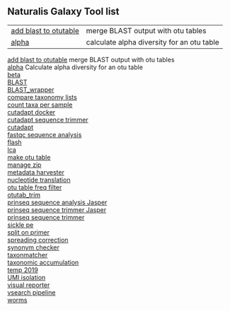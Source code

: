 ## Naturalis Galaxy Tool list

|              |              |
|------------- |:-------------|
|[add blast to otutable](https://github.com/naturalis/galaxy-tool-add-blast-to-otutable) | merge BLAST output with otu tables |
|[alpha](https://github.com/naturalis/galaxy-tool-alpha) | calculate alpha diversity for an otu table | 


[add blast to otutable](https://github.com/naturalis/galaxy-tool-add-blast-to-otutable) merge BLAST output with otu tables  
[alpha](https://github.com/naturalis/galaxy-tool-alpha) Calculate alpha diversity for an otu table  
[beta](https://github.com/naturalis/galaxy-tool-beta)  
[BLAST ](https://github.com/naturalis/galaxy-tool-BLAST)  
[BLAST_wrapper](https://github.com/naturalis/galaxy-tool-BLAST_wrapper)  
[compare taxonomy lists](https://github.com/naturalis/galaxy-tool-compare-taxonomy-lists)  
[count taxa per sample](https://github.com/naturalis/galaxy-tool-count-taxa-per-sample)  
[cutadapt docker](https://github.com/naturalis/galaxy-tool-cutadapt-docker)  
[cutadapt sequence trimmer](https://github.com/naturalis/galaxy-tool-cutadapt-sequence-trimmer)  
[cutadapt](https://github.com/naturalis/galaxy-tool-cutadapt)  
[fastqc sequence analysis](https://github.com/naturalis/galaxy-tool-fastqc-sequence-analysis)  
[flash](https://github.com/naturalis/galaxy-tool-flash)  
[lca ](https://github.com/naturalis/galaxy-tool-lca)  
[make otu table](https://github.com/naturalis/galaxy-tool-make-otu-table)  
[manage zip](https://github.com/naturalis/galaxy-tool-manage-zip)  
[metadata harvester](https://github.com/naturalis/galaxy-tool-metadata-harvester)  
[nucleotide translation](https://github.com/naturalis/galaxy-tool-nucleotide-translation)  
[otu table freq filter](https://github.com/naturalis/galaxy-tool-otu-table-freq-filter)  
[otutab_trim](https://github.com/naturalis/galaxy-tool-otutab_trim)  
[prinseq sequence analysis Jasper](https://github.com/naturalis/galaxy-tool-prinseq-sequence-analysis-Jasper)  
[prinseq sequence trimmer Jasper](https://github.com/naturalis/galaxy-tool-prinseq-sequence-trimmer-Jasper)  
[prinseq sequence trimmer](https://github.com/naturalis/galaxy-tool-prinseq-sequence-trimmer)  
[sickle pe](https://github.com/naturalis/galaxy-tool-sickle-pe)  
[split on primer ](https://github.com/naturalis/galaxy-tool-split-on-primer)  
[spreading correction](https://github.com/naturalis/galaxy-tool-spreading-correction)  
[synonym checker](https://github.com/naturalis/galaxy-tool-synonym-checker)  
[taxonmatcher](https://github.com/naturalis/galaxy-tool-taxonmatcher)  
[taxonomic accumulation](https://github.com/naturalis/galaxy-tool-taxonomic-accumulation)  
[temp 2019](https://github.com/naturalis/galaxy-tool-temp-2019)  
[UMI isolation](https://github.com/naturalis/galaxy-tool-UMI-isolation)  
[visual reporter](https://github.com/naturalis/galaxy-tool-visual-reporter)  
[vsearch pipeline](https://github.com/naturalis/galaxy-tool-vsearch-pipeline)  
[worms](https://github.com/naturalis/galaxy-tool-worms)  
